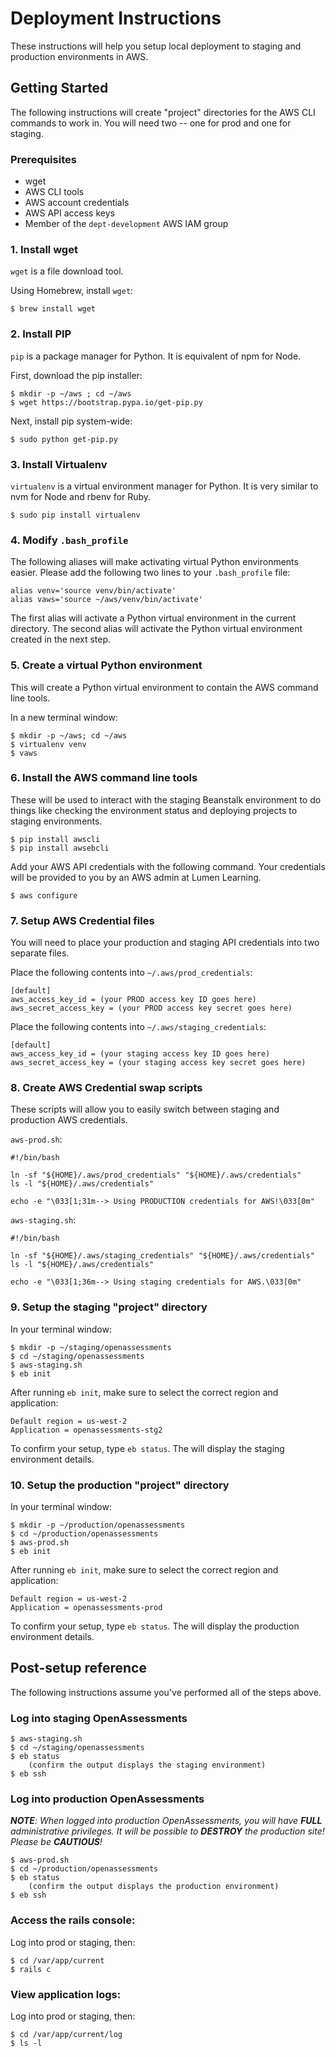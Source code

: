 # Deployment Instructions

These instructions will help you setup local deployment to staging and production environments in AWS.

## Getting Started

The following instructions will create "project" directories for the AWS CLI commands to work in.
You will need two -- one for prod and one for staging.

### Prerequisites

* wget
* AWS CLI tools
* AWS account credentials
* AWS API access keys
* Member of the `dept-development` AWS IAM group

### 1. Install wget

`wget` is a file download tool.

Using Homebrew, install `wget`:

    $ brew install wget

### 2. Install PIP
`pip` is a package manager for Python.
It is equivalent of npm for Node.

First, download the pip installer:

    $ mkdir -p ~/aws ; cd ~/aws
    $ wget https://bootstrap.pypa.io/get-pip.py

Next, install pip system-wide:

    $ sudo python get-pip.py 

### 3. Install Virtualenv

`virtualenv` is a virtual environment manager for Python.
It is very similar to nvm for Node and rbenv for Ruby.

    $ sudo pip install virtualenv

### 4. Modify `.bash_profile`

The following aliases will make activating virtual Python environments easier.
Please add the following two lines to your `.bash_profile` file:

    alias venv='source venv/bin/activate'
    alias vaws='source ~/aws/venv/bin/activate'

The first alias will activate a Python virtual environment in the current directory.
The second alias will activate the Python virtual environment created in the next step.

### 5. Create a virtual Python environment
       
This will create a Python virtual environment to contain the AWS command line tools.

In a new terminal window:

    $ mkdir -p ~/aws; cd ~/aws
    $ virtualenv venv
    $ vaws

### 6. Install the AWS command line tools
       
These will be used to interact with the staging Beanstalk environment to do things like checking the environment status and deploying projects to staging environments.

    $ pip install awscli
    $ pip install awsebcli

Add your AWS API credentials with the following command. 
Your credentials will be provided to you by an AWS admin at Lumen Learning.

    $ aws configure

### 7. Setup AWS Credential files

You will need to place your production and staging API credentials into two separate files.

Place the following contents into `~/.aws/prod_credentials`:

	[default]
	aws_access_key_id = (your PROD access key ID goes here)
	aws_secret_access_key = (your PROD access key secret goes here)

Place the following contents into `~/.aws/staging_credentials`:

	[default]
	aws_access_key_id = (your staging access key ID goes here)
	aws_secret_access_key = (your staging access key secret goes here)
	
### 8. Create AWS Credential swap scripts
       
These scripts will allow you to easily switch between staging and production AWS credentials.

`aws-prod.sh`:

    #!/bin/bash
    
    ln -sf "${HOME}/.aws/prod_credentials" "${HOME}/.aws/credentials"
    ls -l "${HOME}/.aws/credentials"
    
    echo -e "\033[1;31m--> Using PRODUCTION credentials for AWS!\033[0m"

`aws-staging.sh`:
    
    #!/bin/bash
    
    ln -sf "${HOME}/.aws/staging_credentials" "${HOME}/.aws/credentials"
    ls -l "${HOME}/.aws/credentials"
    
    echo -e "\033[1;36m--> Using staging credentials for AWS.\033[0m"

### 9. Setup the staging "project" directory

In your terminal window:

	$ mkdir -p ~/staging/openassessments
	$ cd ~/staging/openassessments
	$ aws-staging.sh
	$ eb init

After running `eb init`, 
make sure to select the correct region and application:

	Default region = us-west-2
	Application = openassessments-stg2

To confirm your setup,
type `eb status`.
The will display the staging environment details.

### 10. Setup the production "project" directory

In your terminal window:

	$ mkdir -p ~/production/openassessments
	$ cd ~/production/openassessments
	$ aws-prod.sh
	$ eb init

After running `eb init`, 
make sure to select the correct region and application:

	Default region = us-west-2
	Application = openassessments-prod

To confirm your setup, type `eb status`. The will display the production
environment details.

## Post-setup reference

The following instructions assume you've performed all of the steps above.

### Log into staging OpenAssessments

	$ aws-staging.sh
	$ cd ~/staging/openassessments
	$ eb status
		(confirm the output displays the staging environment)
	$ eb ssh

### Log into production OpenAssessments

***NOTE**: When logged into production OpenAssessments,
you will have **FULL** administrative privileges.
It will be possible to **DESTROY** the production site! Please be **CAUTIOUS**!*

	$ aws-prod.sh
	$ cd ~/production/openassessments
	$ eb status
		(confirm the output displays the production environment)
	$ eb ssh

### Access the rails console:

Log into prod or staging, then:

	$ cd /var/app/current
	$ rails c

### View application logs:

Log into prod or staging, then:

	$ cd /var/app/current/log
	$ ls -l

